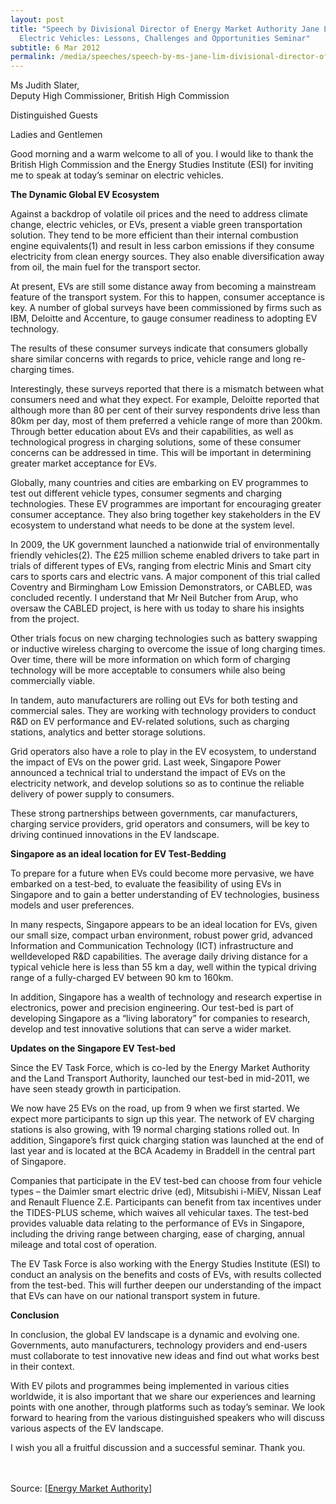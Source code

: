 ```yaml
---
layout: post
title: "Speech by Divisional Director of Energy Market Authority Jane Lim at the
  Electric Vehicles: Lessons, Challenges and Opportunities Seminar"
subtitle: 6 Mar 2012
permalink: /media/speeches/speech-by-ms-jane-lim-divisional-director-of-energy-market-authority-at-the-electric-vehicles-lessons-challenges-and-opportunities-seminar-6-march-2012/
---
```

Ms Judith Slater, 
<br>Deputy High Commissioner, British High Commission

Distinguished Guests

Ladies and Gentlemen

Good morning and a warm welcome to all of you. I would like to thank the British High Commission and the Energy Studies Institute (ESI) for inviting me to speak at today’s seminar on electric vehicles.

**The Dynamic Global EV Ecosystem**

Against a backdrop of volatile oil prices and the need to address climate change, electric vehicles, or EVs, present a viable green transportation solution. They tend to be more efficient than their internal combustion engine equivalents(1) and result in less carbon emissions if they consume electricity from clean energy sources. They also enable diversification away from oil, the main fuel for the transport sector.

At present, EVs are still some distance away from becoming a mainstream feature of the transport system. For this to happen, consumer acceptance is key. A number of global surveys have been commissioned by firms such as IBM, Deloitte and Accenture, to gauge consumer readiness to adopting EV technology.

The results of these consumer surveys indicate that consumers globally share similar concerns with regards to price, vehicle range and long re-charging times.

Interestingly, these surveys reported that there is a mismatch between what consumers need and what they expect. For example, Deloitte reported that although more than 80 per cent of their survey respondents drive less than 80km per day, most of them preferred a vehicle range of more than 200km. Through better education about EVs and their capabilities, as well as technological progress in charging solutions, some of these consumer concerns can be addressed in time. This will be important in determining greater market acceptance for EVs.

Globally, many countries and cities are embarking on EV programmes to test out different vehicle types, consumer segments and charging technologies. These EV programmes are important for encouraging greater consumer acceptance. They also bring together key stakeholders in the EV ecosystem to understand what needs to be done at the system level.

In 2009, the UK government launched a nationwide trial of environmentally friendly vehicles(2). The £25 million scheme enabled drivers to take part in trials of different types of EVs, ranging from electric Minis and Smart city cars to sports cars and electric vans. A major component of this trial called Coventry and Birmingham Low Emission Demonstrators, or CABLED, was concluded recently. I understand that Mr Neil Butcher from Arup, who oversaw the CABLED project, is here with us today to share his insights from the project.

Other trials focus on new charging technologies such as battery swapping or inductive wireless charging to overcome the issue of long charging times. Over time, there will be more information on which form of charging technology will be more acceptable to consumers while also being commercially viable.

In tandem, auto manufacturers are rolling out EVs for both testing and commercial sales. They are working with technology providers to conduct R&amp;D on EV performance and EV-related solutions, such as charging stations, analytics and better storage solutions.

Grid operators also have a role to play in the EV ecosystem, to understand the impact of EVs on the power grid. Last week, Singapore Power announced a technical trial to understand the impact of EVs on the electricity network, and develop solutions so as to continue the reliable delivery of power supply to consumers.

These strong partnerships between governments, car manufacturers, charging service providers, grid operators and consumers, will be key to driving continued innovations in the EV landscape.

**Singapore as an ideal location for EV Test-Bedding**

To prepare for a future when EVs could become more pervasive, we have embarked on a test-bed, to evaluate the feasibility of using EVs in Singapore and to gain a better understanding of EV technologies, business models and user preferences.

In many respects, Singapore appears to be an ideal location for EVs, given our small size, compact urban environment, robust power grid, advanced Information and Communication Technology (ICT) infrastructure and welldeveloped R&amp;D capabilities. The average daily driving distance for a typical vehicle here is less than 55 km a day, well within the typical driving range of a fully-charged EV between 90 km to 160km.

In addition, Singapore has a wealth of technology and research expertise in electronics, power and precision engineering. Our test-bed is part of developing Singapore as a “living laboratory” for companies to research, develop and test innovative solutions that can serve a wider market.

**Updates on the Singapore EV Test-bed**

Since the EV Task Force, which is co-led by the Energy Market Authority and the Land Transport Authority, launched our test-bed in mid-2011, we have seen steady growth in participation.

We now have 25 EVs on the road, up from 9 when we first started. We expect more participants to sign up this year. The network of EV charging stations is also growing, with 19 normal charging stations rolled out. In addition, Singapore’s first quick charging station was launched at the end of last year and is located at the BCA Academy in Braddell in the central part of Singapore.

Companies that participate in the EV test-bed can choose from four vehicle types – the Daimler smart electric drive (ed), Mitsubishi i-MiEV, Nissan Leaf and Renault Fluence Z.E. Participants can benefit from tax incentives under the TIDES-PLUS scheme, which waives all vehicular taxes. The test-bed provides valuable data relating to the performance of EVs in Singapore, including the driving range between charging, ease of charging, annual mileage and total cost of operation.

The EV Task Force is also working with the Energy Studies Institute (ESI) to conduct an analysis on the benefits and costs of EVs, with results collected from the test-bed. This will further deepen our understanding of the impact that EVs can have on our national transport system in future.

**Conclusion**

In conclusion, the global EV landscape is a dynamic and evolving one. Governments, auto manufacturers, technology providers and end-users must collaborate to test innovative new ideas and find out what works best in their context.

With EV pilots and programmes being implemented in various cities worldwide, it is also important that we share our experiences and learning points with one another, through platforms such as today’s seminar. We look forward to hearing from the various distinguished speakers who will discuss various aspects of the EV landscape.

I wish you all a fruitful discussion and a successful seminar. Thank you.
<br><br><br>


Source: [<a href="https://www.ema.gov.sg/news-events/news/speeches/address-by-ms-jane-lim-divisional-director-ema-at-electric-vehicles-lessons-challenges-and-opportunities-seminar" target="_blank">Energy Market Authority</a>]